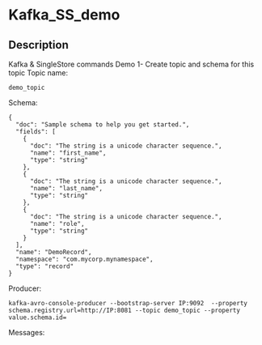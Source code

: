 # Kafka_SS_demo

## Description

Kafka & SingleStore commands Demo 
1- Create topic and schema for this topic 
Topic name:
```
demo_topic
```
Schema:
```
{
  "doc": "Sample schema to help you get started.",
  "fields": [
    {
      "doc": "The string is a unicode character sequence.",
      "name": "first_name",
      "type": "string"
    },
    {
      "doc": "The string is a unicode character sequence.",
      "name": "last_name",
      "type": "string"
    },
    {
      "doc": "The string is a unicode character sequence.",
      "name": "role",
      "type": "string"
    }
  ],
  "name": "DemoRecord",
  "namespace": "com.mycorp.mynamespace",
  "type": "record"
}
```
Producer:
```
kafka-avro-console-producer --bootstrap-server IP:9092  --property schema.registry.url=http://IP:8081 --topic demo_topic --property value.schema.id=
```

Messages:
```
```
